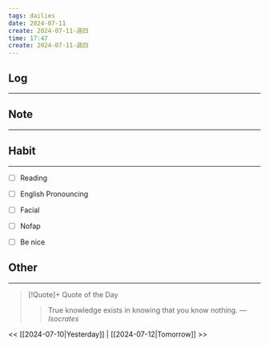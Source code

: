 ```yaml
---
tags: dailies  
date: 2024-07-11
create: 2024-07-11-週四
time: 17:47
create: 2024-07-11-週四
---
```


## Log
---


## Note
---


## Habit
---
- [ ] Reading
- [ ] English Pronouncing
- [ ] Facial
- [ ] Nofap
- [ ] Be nice


## Other
---

> [!Quote]+ Quote of the Day
> > True knowledge exists in knowing that you know nothing.
> — <cite>Isocrates</cite>

<< [[2024-07-10|Yesterday]] | [[2024-07-12|Tomorrow]] >>
